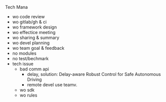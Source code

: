Tech Mana

- wo code review
- wo gitlab/gh & ci
- wo framework design
- wo effectice meeting
- wo sharing & summary
- wo devel planning
- wo team goal & feedback
- no modules
- no test/bechmark
- tech issue
  - bad comm api
    - delay, solution: Delay-aware Robust Control for Safe Autonomous Driving
    - remote devel use teamv.
  - wo sdk
  - wo rules
